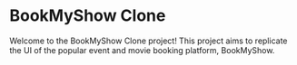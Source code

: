 # BookMyShow Clone

Welcome to the BookMyShow Clone project! This project aims to replicate the UI of the popular event and movie booking platform, BookMyShow. 
